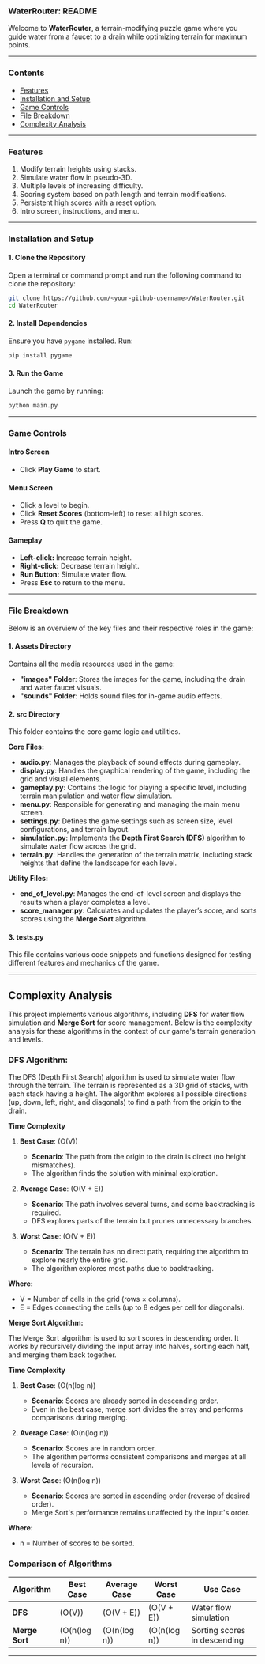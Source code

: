 ### **WaterRouter: README**

Welcome to **WaterRouter**, a terrain-modifying puzzle game where you guide water from a faucet to a drain while optimizing terrain for maximum points. 

---

### Contents
- [Features](#Features)
- [Installation and Setup](#Installation-and-Setup)
- [Game Controls](#Game-Controls)
- [File Breakdown](#File-Breakdown)
- [Complexity Analysis](#Complexity-Analysis)

---

### **Features**
1. Modify terrain heights using stacks.
2. Simulate water flow in pseudo-3D.
3. Multiple levels of increasing difficulty.
4. Scoring system based on path length and terrain modifications.
5. Persistent high scores with a reset option.
6. Intro screen, instructions, and menu.

---

### **Installation and Setup**

#### **1. Clone the Repository**
Open a terminal or command prompt and run the following command to clone the repository:
```bash
git clone https://github.com/<your-github-username>/WaterRouter.git
cd WaterRouter
```

#### **2. Install Dependencies**
Ensure you have `pygame` installed. Run:
```bash
pip install pygame
```

#### **3. Run the Game**
Launch the game by running:
```bash
python main.py
```

---

### **Game Controls**

#### **Intro Screen**
- Click **Play Game** to start.

#### **Menu Screen**
- Click a level to begin.
- Click **Reset Scores** (bottom-left) to reset all high scores.
- Press **Q** to quit the game.

#### **Gameplay**
- **Left-click:** Increase terrain height.
- **Right-click:** Decrease terrain height.
- **Run Button:** Simulate water flow.
- Press **Esc** to return to the menu.

---

### **File Breakdown**

Below is an overview of the key files and their respective roles in the game:

#### 1. **Assets Directory**  
Contains all the media resources used in the game:
- **"images" Folder**: Stores the images for the game, including the drain and water faucet visuals.
- **"sounds" Folder**: Holds sound files for in-game audio effects.

#### 2. **src Directory**  
This folder contains the core game logic and utilities.

**Core Files:**
- **audio.py**: Manages the playback of sound effects during gameplay.
- **display.py**: Handles the graphical rendering of the game, including the grid and visual elements.
- **gameplay.py**: Contains the logic for playing a specific level, including terrain manipulation and water flow simulation.
- **menu.py**: Responsible for generating and managing the main menu screen.
- **settings.py**: Defines the game settings such as screen size, level configurations, and terrain layout.
- **simulation.py**: Implements the **Depth First Search (DFS)** algorithm to simulate water flow across the grid.
- **terrain.py**: Handles the generation of the terrain matrix, including stack heights that define the landscape for each level.

**Utility Files:**
- **end_of_level.py**: Manages the end-of-level screen and displays the results when a player completes a level.
- **score_manager.py**: Calculates and updates the player’s score, and sorts scores using the **Merge Sort** algorithm.

#### 3. **tests.py**  
This file contains various code snippets and functions designed for testing different features and mechanics of the game.

---

## Complexity Analysis

This project implements various algorithms, including **DFS** for water flow simulation and **Merge Sort** for score management. Below is the complexity analysis for these algorithms in the context of our game's terrain generation and levels.

### **DFS Algorithm:**

The DFS (Depth First Search) algorithm is used to simulate water flow through the terrain. The terrain is represented as a 3D grid of stacks, with each stack having a height. The algorithm explores all possible directions (up, down, left, right, and diagonals) to find a path from the origin to the drain.

**Time Complexity**
1. **Best Case**: \(O(V)\)
   - **Scenario**: The path from the origin to the drain is direct (no height mismatches).
   - The algorithm finds the solution with minimal exploration.

2. **Average Case**: \(O(V + E)\)
   - **Scenario**: The path involves several turns, and some backtracking is required.
   - DFS explores parts of the terrain but prunes unnecessary branches.

3. **Worst Case**: \(O(V + E)\)
   - **Scenario**: The terrain has no direct path, requiring the algorithm to explore nearly the entire grid.
   - The algorithm explores most paths due to backtracking.

**Where:**
- V = Number of cells in the grid (rows × columns).
- E = Edges connecting the cells (up to 8 edges per cell for diagonals).

**Merge Sort Algorithm:**

The Merge Sort algorithm is used to sort scores in descending order. It works by recursively dividing the input array into halves, sorting each half, and merging them back together.

**Time Complexity**
1. **Best Case**: \(O(n(log n)\)
   - **Scenario**: Scores are already sorted in descending order.
   - Even in the best case, merge sort divides the array and performs comparisons during merging.

2. **Average Case**: \(O(n(log n)\)
   - **Scenario**: Scores are in random order.
   - The algorithm performs consistent comparisons and merges at all levels of recursion.

3. **Worst Case**: \(O(n(log n)\)
   - **Scenario**: Scores are sorted in ascending order (reverse of desired order).
   - Merge Sort's performance remains unaffected by the input's order.

**Where:**
- n = Number of scores to be sorted.


### **Comparison of Algorithms**

| Algorithm       | Best Case       | Average Case    | Worst Case      | Use Case                     |
|------------------|-----------------|-----------------|-----------------|------------------------------|
| **DFS**         | \(O(V)\)        | \(O(V + E)\)    | \(O(V + E)\)    | Water flow simulation        |
| **Merge Sort**  | \(O(n(log n)\) | \(O(n(log n)\) | \(O(n(log n)\) | Sorting scores in descending |

---



  
  
  


